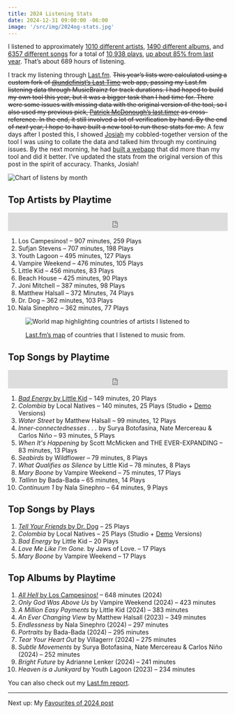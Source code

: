 ```yaml
---
title: 2024 Listening Stats
date: 2024-12-31 09:00:00 -06:00
image: '/src/img/2024og-stats.jpg'
---
```


I listened to approximately [1010 different artists](https://www.last.fm/user/dueckjon/library/artists?from=2024-01-01&to=2024-12-31), [1490 different albums](https://www.last.fm/user/dueckjon/library/albums?from=2024-01-01&to=2024-12-31), and [6357 different songs](https://www.last.fm/user/dueckjon/library/tracks?from=2024-01-01&to=2024-12-31) for a total of [10,938 plays](https://www.last.fm/user/dueckjon/library?from=2024-01-01&to=2024-12-31), [up about 85% from last year](https://www.last.fm/user/dueckjon/listening-report/year). That’s about 689 hours of listening.

I track my listening through [Last.fm](https://www.last.fm/user/dueckjon). ~~This year’s lists were calculated using a custom fork of [@undefinist’s Last Time](https://undefinist.com/lasttime/) web app, passing my Last.fm listening data through MusicBrainz for track durations. I had hoped to build my own tool this year, but it was a bigger task than I had time for. There were some issues with missing data with the original version of the tool, so I also used my previous pick, [Patrick McDonough’s last.timer](https://pmcdonough8133.github.io/last.timer/) as cross-reference. In the end, it still involved a lot of verification by hand. By the end of *next* year, I hope to have built a new tool to run these stats for me.~~ A few days after I posted this, I showed [Josiah](https://jwie.be) my cobbled-together version of the tool I was using to collate the data and talked him through my continuing issues. By the next morning, he had [built a webapp](https://jwie.be/playground/lastfm) that did more than my tool and did it better. I’ve updated the stats from the original version of this post in the spirit of accuracy. Thanks, Josiah!

![Chart of listens by month](/src/img/2024-scrobbles.svg)

## Top Artists by Playtime
<iframe style="border: 0; width: 100%; height: 42px;" src="https://bandcamp.com/EmbeddedPlayer/album=991285642/size=small/bgcol=ffffff/linkcol=0687f5/track=1016785596/transparent=true/" seamless><a href="https://loscampesinos.bandcamp.com/album/all-hell">All Hell by Los Campesinos!</a></iframe>

1. Los Campesinos! – 907 minutes, 259 Plays
2. Sufjan Stevens – 707 minutes, 198 Plays
3. Youth Lagoon – 495 minutes, 127 Plays
4. Vampire Weekend – 476 minutes, 105 Plays
5. Little Kid – 456 minutes, 83 Plays
6. Beach House – 425 minutes, 90 Plays
7. Joni Mitchell – 387 minutes, 98 Plays
8. Matthew Halsall – 372 Minutes, 74 Plays
9. Dr. Dog – 362 minutes, 103 Plays
10. Nala Sinephro – 362 minutes, 77 Plays


<figure>

![World map highlighting countries of artists I listened to](/src/img/2024-lastfm-map.svg)

<figcaption><a href="https://www.last.fm/user/dueckjon/listening-report/year/2024/#artist-map">Last.fm’s map</a> of countries that I listened to music from.</figcaption>
</figure>

## Top Songs by Playtime
<iframe style="border: 0; width: 100%; height: 42px;" src="https://bandcamp.com/EmbeddedPlayer/album=4069772668/size=small/bgcol=ffffff/linkcol=0687f5/track=3468919963/transparent=true/" seamless><a href="https://littlekid.bandcamp.com/album/a-million-easy-payments">A Million Easy Payments by Little Kid</a></iframe>

1. [*Bad Energy* by Little Kid](https://littlekid.bandcamp.com/track/bad-energy) – 149 minutes, 20 Plays
2. *Colombia* by Local Natives – 140 minutes, 25 Plays (Studio + [Demo](https://soundcloud.com/local-natives/colombia-8-minute-demo) Versions)
3. *Water Street* by Matthew Halsall – 99 minutes, 12 Plays
4. *Inner-connectednesses . . .* by Surya Botofasina, Nate Mercereau & Carlos Niño – 93 minutes, 5 Plays
5. *When It's Happening* by Scott McMicken and THE EVER-EXPANDING – 83 minutes, 13 Plays
6. *Seabirds* by Wildflower – 79 minutes, 8 Plays
7. *What Qualifies as Silence* by Little Kid – 78 minutes, 8 Plays
8. *Mary Boone* by Vampire Weekend – 75 minutes, 17 Plays
9. *Tallinn* by Bada-Bada – 65 minutes, 14 Plays
10. *Continuum 1* by Nala Sinephro – 64 minutes, 9 Plays

## Top Songs by Plays
1. [*Tell Your Friends* by Dr. Dog](https://youtu.be/uvL8c0tKMJ4) – 25 Plays
2. *Colombia* by Local Natives – 25 Plays (Studio + [Demo](https://soundcloud.com/local-natives/colombia-8-minute-demo) Versions)
3. *Bad Energy* by Little Kid – 20 Plays
4. *Love Me Like I’m Gone.* by Jaws of Love. – 17 Plays
5. *Mary Boone* by Vampire Weekend – 17 Plays

## Top Albums by Playtime
1. [*All Hell* by Los Campesinos!](https://loscampesinos.bandcamp.com/album/all-hell) – 648 minutes (2024)
2. *Only God Was Above Us* by Vampire Weekend (2024) – 423 minutes 
3. *A Million Easy Payments* by Little Kid (2024) – 383 minutes 
4. *An Ever Changing View* by Matthew Halsall (2023) – 349 minutes 
5. *Endlessness* by Nala Sinephro (2024) – 297 minutes 
6. *Portraits* by Bada-Bada (2024) – 295 minutes
7. *Tear Your Heart Out* by Villagerrr (2024) – 275 minutes
8. *Subtle Movements* by Surya Botofasina, Nate Mercereau & Carlos Niño (2024) – 252 minutes
9. *Bright Future* by Adrianne Lenker (2024) – 241 minutes
10. *Heaven is a Junkyard* by Youth Lagoon (2023) – 234 minutes

You can also check out my [Last.fm report](https://www.last.fm/user/dueckjon/listening-report/year).

---
Next up: My [Favourites of 2024 post](/journal/2024/favourites)